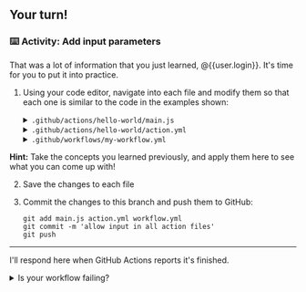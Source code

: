 ## Your turn!

### :keyboard: Activity: Add input parameters

That was a lot of information that you just learned, @{{user.login}}. It's time for you to put it into practice.

1. Using your code editor, navigate into each file and modify them so that each one is similar to the code in the examples shown:

     <details><summary><code>.github/actions/hello-world/main.js</code></summary>

   ```javascript
   const core = require("@actions/core");

   const firstGreeting = core.getInput("first-greeting");
   const secondGreeting = core.getInput("second-greeting");
   const thirdGreeting = core.getInput("third-greeting");

   console.log(`Hello ${firstGreeting}`);
   console.log(`Hello ${secondGreeting}`);
   if (thirdGreeting) {
     console.log(`Hello ${thirdGreeting}`);
   }
   ```

     </details>

     <details><summary><code>.github/actions/hello-world/action.yml</code></summary>

   ```yaml
   name: "my hello action"

   description: "say hello with actions"

   inputs:
     first-greeting:
       description: "who would you like to greet in the console"
       required: true
       default: "Hubot"

     second-greeting:
       description: "another person to greet"
       required: true
       default: "Mona the Octocat"

     third-greeting:
       description: "a third greeting"
       required: false

   runs:
     using: "node12"
     main: "main.js"
   ```

     </details>


      <details><summary><code>.github/workflows/my-workflow.yml</code></summary>
    
      ```yaml
    
      name: "JS Actions"
    
      on: [push]
    
      jobs:
        action:
          runs-on: "ubuntu-latest"
          steps:
            - uses: actions/checkout@v1
    
            - name: "hello-action"
              uses: ./.github/actions/hello-world
              with:
                first-greeting: "Learning Lab User"
      ```
      </details>

**Hint:** Take the concepts you learned previously, and apply them here to see what you can come up with!

2. Save the changes to each file
3. Commit the changes to this branch and push them to GitHub:

   ```shell
   git add main.js action.yml workflow.yml
   git commit -m 'allow input in all action files'
   git push
   ```

---

I'll respond here when GitHub Actions reports it's finished.

<details><summary>Is your workflow failing?</summary>

If you workflow is failing, please double check your:
- JavaScript source code
- action metadata
- workflow file

Look for linter errors or any errors reported on the Actions tab. I will respond when I receive another workflow run is completed.
</details>
